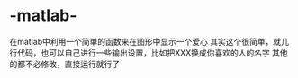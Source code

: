 # -matlab-
在matlab中利用一个简单的函数来在图形中显示一个爱心
其实这个很简单，就几行代码，也可以自己进行一些输出设置，比如把XXX换成你喜欢的人的名字
其他的都不必修改，直接运行就行了
